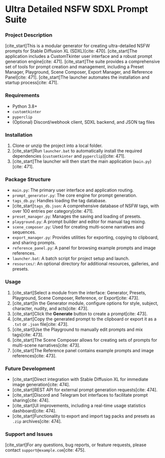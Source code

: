 # Ultra Detailed NSFW SDXL Prompt Suite

### Project Description

[cite_start]This is a modular generator for creating ultra-detailed NSFW prompts for Stable Diffusion XL (SDXL)[cite: 470]. [cite_start]The application includes a CustomTkinter user interface and a robust prompt generation engine[cite: 471]. [cite_start]The suite provides a comprehensive set of tools for prompt creation and management, including a Preset Manager, Playground, Scene Composer, Export Manager, and Reference Panel[cite: 471]. [cite_start]The launcher automates the installation and startup process[cite: 471].

### Requirements

* Python 3.8+
* `customtkinter`
* `pyperclip`
* (Optional) Discord/webhook client, SDXL backend, and JSON tag files

### Installation

1.  Clone or unzip the project into a local folder.
2.  [cite_start]Run `launcher.bat` to automatically install the required dependencies (`customtkinter` and `pyperclip`)[cite: 471].
3.  [cite_start]The launcher will then start the main application (`main.py`)[cite: 471].

### Package Structure

* `main.py`: The primary user interface and application routing.
* `prompt_generator.py`: The core engine for prompt generation.
* `tags_db.py`: Handles loading the tag database.
* [cite_start]`tags_db.json`: A comprehensive database of NSFW tags, with over 100 entries per category[cite: 471].
* `preset_manager.py`: Manages the saving and loading of presets.
* `playground.py`: A prompt builder and editor for manual tag mixing.
* `scene_composer.py`: Used for creating multi-scene narratives and sequences.
* `export_manager.py`: Provides utilities for exporting, copying to clipboard, and sharing prompts.
* `reference_panel.py`: A panel for browsing example prompts and image references.
* `launcher.bat`: A batch script for project setup and launch.
* `resources/`: An optional directory for additional resources, galleries, and presets.

### Usage

1.  [cite_start]Select a module from the interface: Generator, Presets, Playground, Scene Composer, Reference, or Export[cite: 473].
2.  [cite_start]In the Generator module, configure options for style, subject, character, nudity, and acts[cite: 473].
3.  [cite_start]Click the **Generate** button to create a prompt[cite: 473].
4.  [cite_start]Copy the generated prompt to the clipboard or export it as a `.txt` or `.json` file[cite: 473].
5.  [cite_start]Use the Playground to manually edit prompts and mix tags[cite: 473].
6.  [cite_start]The Scene Composer allows for creating sets of prompts for multi-scene narratives[cite: 473].
7.  [cite_start]The Reference panel contains example prompts and image references[cite: 473].

### Future Development

* [cite_start]Direct integration with Stable Diffusion XL for immediate image generation[cite: 474].
* [cite_start]REST API for external prompt generation requests[cite: 474].
* [cite_start]Discord and Telegram bot interfaces to facilitate prompt sharing[cite: 474].
* [cite_start]UI improvements, including a real-time usage statistics dashboard[cite: 474].
* [cite_start]Functionality to export and import tag packs and presets as `.zip` archives[cite: 474].

### Support and Issues

[cite_start]For any questions, bug reports, or feature requests, please contact `support@example.com`[cite: 475].